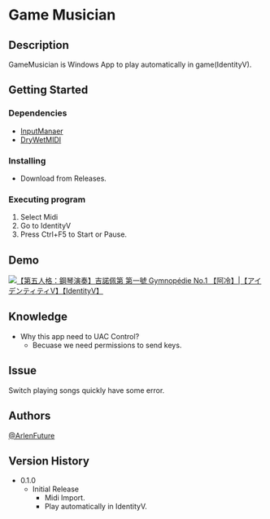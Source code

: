 # Game Musician

## Description

GameMusician is Windows App to play automatically in game(IdentityV).

## Getting Started

### Dependencies

* [InputManaer](https://www.codeproject.com/Articles/117657/InputManager-library-Track-user-input-and-simulate)
* [DryWetMIDI](https://github.com/melanchall/drywetmidi)

### Installing

* Download from Releases.

### Executing program

1. Select Midi
2. Go to IdentityV
3. Press Ctrl+F5 to Start or Pause.

## Demo

[![【第五人格：鋼琴演奏】吉諾佩第 第一號 Gymnopédie No.1 【阿冷】|【アイデンティティⅤ】【IdentityV】](https://img.youtube.com/vi/2SgY3JhA210/0.jpg)](https://www.youtube.com/watch?v=2SgY3JhA210)


## Knowledge

* Why this app need to UAC Control?
    * Becuase we need permissions to send keys.

## Issue

Switch playing songs quickly have some error.

## Authors

[@ArlenFuture](https://www.facebook.com/ArlenFuture)

## Version History

* 0.1.0
    * Initial Release
        * Midi Import.
        * Play automatically in IdentityV.